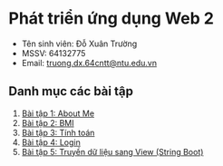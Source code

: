 # Phát triển ứng dụng Web 2
- Tên sinh viên: Đỗ Xuân Trường
- MSSV: 64132775
- Email: truong.dx.64cntt@ntu.edu.vn

## Danh mục các bài tập
1. [Bài tập 1: About Me](About%20Me)
2. [Bài tập 2: BMI](BMI)
3. [Bài tập 3: Tính toán](Example_TinhToan)
4. [Bài tập 4: Login](Login)
5. [Bài tập 5: Truyền dữ liệu sang View (String Boot)](SB_TruyenDuLieuSangView)


